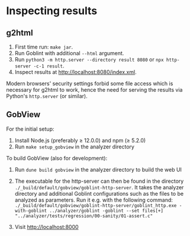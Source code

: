 # Inspecting results

## g2html
1. First time run: `make jar`.
2. Run Goblint with additional `--html` argument.
3. Run `python3 -m http.server --directory result 8080`
   or  `npx http-server -c-1 result`.
4. Inspect results at <http://localhost:8080/index.xml>.

Modern browsers' security settings forbid some file access which is necessary for g2html to work, hence the need for serving the results via Python's `http.server` (or similar).

## GobView

For the initial setup:

1. Install Node.js (preferably ≥ 12.0.0) and npm (≥ 5.2.0)
2. Run `make setup_gobview` in the analyzer directory

To build GobView (also for development):

1. Run `dune build gobview` in the analyzer directory to build the web UI
2. The executable for the http-server can then be found in the directory `./_build/default/gobview/goblint-http-server`. It takes the analyzer directory and additional Goblint configurations such as the files to be analyzed as parameters. Run it e.g. with the following command:\
`./_build/default/gobview/goblint-http-server/goblint_http.exe -with-goblint ../analyzer/goblint -goblint --set files[+] "../analyzer/tests/regression/00-sanity/01-assert.c"`

4. Visit <http://localhost:8000>
